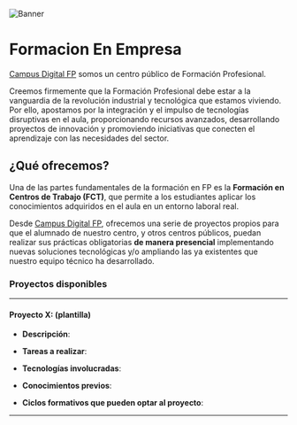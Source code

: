 ![Banner](/images/edificio-campus-2025.png)

# Formacion En Empresa

[Campus Digital FP](www.campusdigitalfp.com) somos un centro público de Formación Profesional. 

Creemos firmemente que la Formación Profesional debe estar a la vanguardia de la revolución industrial y tecnológica que estamos viviendo. Por ello, apostamos por la integración y el impulso de tecnologías disruptivas en el aula, proporcionando recursos avanzados, desarrollando proyectos de innovación y promoviendo iniciativas que conecten el aprendizaje con las necesidades del sector. 

## ¿Qué ofrecemos?

Una de las partes fundamentales de la formación en FP es la **Formación en Centros de Trabajo (FCT)**, que permite a los estudiantes aplicar los conocimientos adquiridos en el aula en un entorno laboral real. 

Desde [Campus Digital FP](www.campusdigitalfp.com), ofrecemos una serie de proyectos propios para que el alumnado de nuestro centro, y otros centros públicos,
puedan realizar sus prácticas obligatorias **de manera presencial** implementando nuevas soluciones tecnológicas y/o ampliando las ya existentes que nuestro equipo técnico ha desarrollado.

### Proyectos disponibles
---

#### Proyecto X: (plantilla)

- **Descripción**:  

 - **Tareas a realizar**:  

- **Tecnologías involucradas**:  
- **Conocimientos previos**:  
- **Ciclos formativos que pueden optar al proyecto**:  

-----